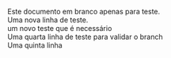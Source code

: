 Este documento em branco apenas para teste.
<br>
Uma nova linha de teste.
<br>
 um novo teste que é necessário
 <br>
Uma quarta linha de teste para validar o branch
<br>
Uma quinta linha
